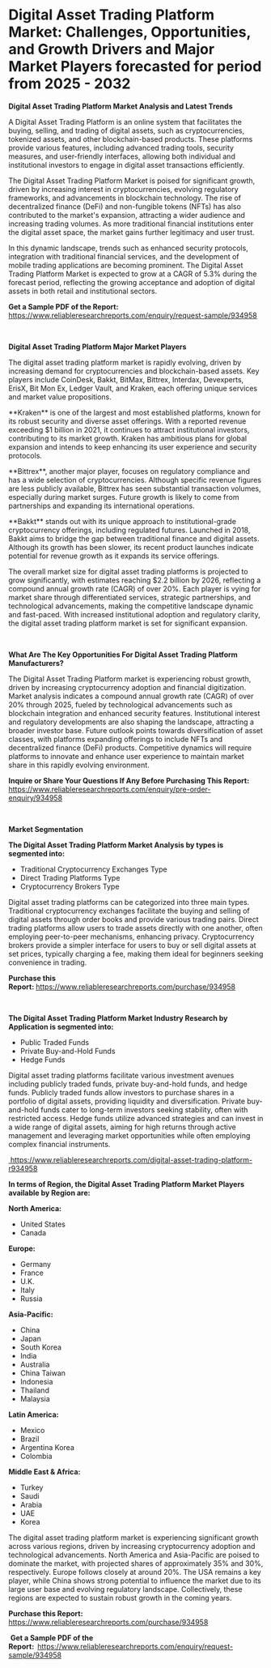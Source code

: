 <p><h1>Digital Asset Trading Platform Market: Challenges, Opportunities, and Growth Drivers and Major Market Players forecasted for period from 2025 - 2032</h1></p><p><strong>Digital Asset Trading Platform Market Analysis and Latest Trends</strong></p>
<p><p>A Digital Asset Trading Platform is an online system that facilitates the buying, selling, and trading of digital assets, such as cryptocurrencies, tokenized assets, and other blockchain-based products. These platforms provide various features, including advanced trading tools, security measures, and user-friendly interfaces, allowing both individual and institutional investors to engage in digital asset transactions efficiently.</p><p>The Digital Asset Trading Platform Market is poised for significant growth, driven by increasing interest in cryptocurrencies, evolving regulatory frameworks, and advancements in blockchain technology. The rise of decentralized finance (DeFi) and non-fungible tokens (NFTs) has also contributed to the market's expansion, attracting a wider audience and increasing trading volumes. As more traditional financial institutions enter the digital asset space, the market gains further legitimacy and user trust.</p><p>In this dynamic landscape, trends such as enhanced security protocols, integration with traditional financial services, and the development of mobile trading applications are becoming prominent. The Digital Asset Trading Platform Market is expected to grow at a CAGR of 5.3% during the forecast period, reflecting the growing acceptance and adoption of digital assets in both retail and institutional sectors.</p></p>
<p><strong>Get a Sample PDF of the Report:&nbsp;</strong> <a href="https://www.reliableresearchreports.com/enquiry/request-sample/934958?utm_campaign=3136&utm_medium=2&utm_source=Github&utm_content=ia&utm_term=17042025&utm_id=digital-asset-trading-platform">https://www.reliableresearchreports.com/enquiry/request-sample/934958</a></p>
<p>&nbsp;</p>
<p><strong>Digital Asset Trading Platform Major Market Players</strong></p>
<p><p>The digital asset trading platform market is rapidly evolving, driven by increasing demand for cryptocurrencies and blockchain-based assets. Key players include CoinDesk, Bakkt, BitMax, Bittrex, Interdax, Devexperts, ErisX, Bit Mon Ex, Ledger Vault, and Kraken, each offering unique services and market value propositions.</p><p>**Kraken** is one of the largest and most established platforms, known for its robust security and diverse asset offerings. With a reported revenue exceeding $1 billion in 2021, it continues to attract institutional investors, contributing to its market growth. Kraken has ambitious plans for global expansion and intends to keep enhancing its user experience and security protocols.</p><p>**Bittrex**, another major player, focuses on regulatory compliance and has a wide selection of cryptocurrencies. Although specific revenue figures are less publicly available, Bittrex has seen substantial transaction volumes, especially during market surges. Future growth is likely to come from partnerships and expanding its international operations.</p><p>**Bakkt** stands out with its unique approach to institutional-grade cryptocurrency offerings, including regulated futures. Launched in 2018, Bakkt aims to bridge the gap between traditional finance and digital assets. Although its growth has been slower, its recent product launches indicate potential for revenue growth as it expands its service offerings.</p><p>The overall market size for digital asset trading platforms is projected to grow significantly, with estimates reaching $2.2 billion by 2026, reflecting a compound annual growth rate (CAGR) of over 20%. Each player is vying for market share through differentiated services, strategic partnerships, and technological advancements, making the competitive landscape dynamic and fast-paced. With increased institutional adoption and regulatory clarity, the digital asset trading platform market is set for significant expansion.</p></p>
<p>&nbsp;</p>
<p><strong>What Are The Key Opportunities For Digital Asset Trading Platform Manufacturers?</strong></p>
<p><p>The Digital Asset Trading Platform market is experiencing robust growth, driven by increasing cryptocurrency adoption and financial digitization. Market analysis indicates a compound annual growth rate (CAGR) of over 20% through 2025, fueled by technological advancements such as blockchain integration and enhanced security features. Institutional interest and regulatory developments are also shaping the landscape, attracting a broader investor base. Future outlook points towards diversification of asset classes, with platforms expanding offerings to include NFTs and decentralized finance (DeFi) products. Competitive dynamics will require platforms to innovate and enhance user experience to maintain market share in this rapidly evolving environment.</p></p>
<p><strong>Inquire or Share Your Questions If Any Before Purchasing This Report:</strong> <a href="https://www.reliableresearchreports.com/enquiry/pre-order-enquiry/934958?utm_campaign=3136&utm_medium=2&utm_source=Github&utm_content=ia&utm_term=17042025&utm_id=digital-asset-trading-platform">https://www.reliableresearchreports.com/enquiry/pre-order-enquiry/934958</a></p>
<p>&nbsp;</p>
<p><strong>Market Segmentation</strong></p>
<p><strong>The Digital Asset Trading Platform Market Analysis by types is segmented into:</strong></p>
<p><ul><li>Traditional Cryptocurrency Exchanges Type</li><li>Direct Trading Platforms Type</li><li>Cryptocurrency Brokers Type</li></ul></p>
<p><p>Digital asset trading platforms can be categorized into three main types. Traditional cryptocurrency exchanges facilitate the buying and selling of digital assets through order books and provide various trading pairs. Direct trading platforms allow users to trade assets directly with one another, often employing peer-to-peer mechanisms, enhancing privacy. Cryptocurrency brokers provide a simpler interface for users to buy or sell digital assets at set prices, typically charging a fee, making them ideal for beginners seeking convenience in trading.</p></p>
<p><strong>Purchase this Report:&nbsp;</strong><a href="https://www.reliableresearchreports.com/purchase/934958?utm_campaign=3136&utm_medium=2&utm_source=Github&utm_content=ia&utm_term=17042025&utm_id=digital-asset-trading-platform">https://www.reliableresearchreports.com/purchase/934958</a></p>
<p>&nbsp;</p>
<p><strong>The Digital Asset Trading Platform Market Industry Research by Application is segmented into:</strong></p>
<p><ul><li>Public Traded Funds</li><li>Private Buy-and-Hold Funds</li><li>Hedge Funds</li></ul></p>
<p><p>Digital asset trading platforms facilitate various investment avenues including publicly traded funds, private buy-and-hold funds, and hedge funds. Publicly traded funds allow investors to purchase shares in a portfolio of digital assets, providing liquidity and diversification. Private buy-and-hold funds cater to long-term investors seeking stability, often with restricted access. Hedge funds utilize advanced strategies and can invest in a wide range of digital assets, aiming for high returns through active management and leveraging market opportunities while often employing complex financial instruments.</p></p>
<p><a href="https://www.reliableresearchreports.com/digital-asset-trading-platform-r934958?utm_campaign=3136&utm_medium=2&utm_source=Github&utm_content=ia&utm_term=17042025&utm_id=digital-asset-trading-platform">&nbsp;https://www.reliableresearchreports.com/digital-asset-trading-platform-r934958</a></p>
<p><strong>In terms of Region, the Digital Asset Trading Platform Market Players available by Region are:</strong></p>
<p>
    <p> <strong> North America: </strong>
        <ul>
            <li>United States</li>
            <li>Canada</li>
        </ul>
        </p> 
    <p> <strong> Europe: </strong>
        <ul>
            <li>Germany</li>
            <li>France</li>
            <li>U.K.</li>
            <li>Italy</li>
            <li>Russia</li>
        </ul>
        </p> 
    <p> <strong> Asia-Pacific: </strong>
        <ul>
            <li>China</li>
            <li>Japan</li>
            <li>South Korea</li>
            <li>India</li>
            <li>Australia</li>
            <li>China Taiwan</li>
            <li>Indonesia</li>
            <li>Thailand</li>
            <li>Malaysia</li>
        </ul>
        </p> 
    <p> <strong> Latin America: </strong>
        <ul>
            <li>Mexico</li>
            <li>Brazil</li>
            <li>Argentina Korea</li>
            <li>Colombia</li>
        </ul>
        </p> 
    <p> <strong> Middle East & Africa: </strong>
        <ul>
            <li>Turkey</li>
            <li>Saudi</li>
            <li>Arabia</li>
            <li>UAE</li>
            <li>Korea</li>
        </ul>
    </p>
    </p>
<p><p>The digital asset trading platform market is experiencing significant growth across various regions, driven by increasing cryptocurrency adoption and technological advancements. North America and Asia-Pacific are poised to dominate the market, with projected shares of approximately 35% and 30%, respectively. Europe follows closely at around 20%. The USA remains a key player, while China shows strong potential to influence the market due to its large user base and evolving regulatory landscape. Collectively, these regions are expected to sustain robust growth in the coming years.</p></p>
<p><strong>Purchase this Report: </strong><a href="https://www.reliableresearchreports.com/purchase/934958?utm_campaign=3136&utm_medium=2&utm_source=Github&utm_content=ia&utm_term=17042025&utm_id=digital-asset-trading-platform">https://www.reliableresearchreports.com/purchase/934958</a></p>
<p>&nbsp;<strong>Get a Sample PDF of the Report:&nbsp;&nbsp;</strong><a href="https://www.reliableresearchreports.com/enquiry/request-sample/934958?utm_campaign=3136&utm_medium=2&utm_source=Github&utm_content=ia&utm_term=17042025&utm_id=digital-asset-trading-platform">https://www.reliableresearchreports.com/enquiry/request-sample/934958</a></p>
<p><strong></strong></p>
<p><p></p><p></p><p></p></p>
